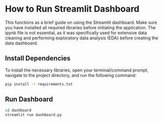 # How to Run Streamlit Dashboard

This functions as a brief guide on using the Streamlit dashboard. Make sure you have installed all required libraries before initiating the application. The ipynb file is not essential, as it was specifically used for extensive data cleaning and performing exploratory data analysis (EDA) before creating the data dashboard.
## Install Dependencies

To install the necessary libraries, open your terminal/command prompt, navigate to the project directory, and run the following command:
```bash
pip install -r requirements.txt
```

## Run Dashboard
```bash
cd dashboard
streamlit run dashboard.py
```
